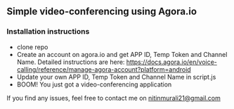 ## Simple video-conferencing using Agora.io

### Installation instructions
- clone repo 
- Create an account on agora.io and get APP ID, Temp Token and Channel Name. Detailed instructions are here: https://docs.agora.io/en/voice-calling/reference/manage-agora-account?platform=android
- Update your own APP ID, Temp Token and Channel Name in script.js
- BOOM! You just got a video-conferencing application

If you find any issues, feel free to contact me on nitinmurali21@gmail.com
